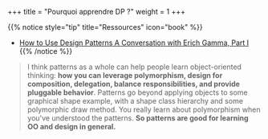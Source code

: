 +++
title = "Pourquoi apprendre DP ?"
weight = 1
+++

{{% notice style="tip" title="Ressources" icon="book" %}}
- [How to Use Design Patterns   A Conversation with Erich Gamma, Part I](https://www.artima.com/articles/how-to-use-design-patterns)
{{% /notice %}}

> I think patterns as a whole can help people learn object-oriented thinking: **how you can leverage polymorphism, design for composition, delegation, balance responsibilities, and provide pluggable behavior**. Patterns go beyond applying objects to some graphical shape example, with a shape class hierarchy and some polymorphic draw method. You really learn about polymorphism when you've understood the patterns. **So patterns are good for learning OO and design in general.**